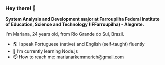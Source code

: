 ### Hey there! 👋


**System Analysis and Development major at Farroupilha Federal Institute of Education, Science and Technology (IFFarroupilha) - Alegrete.**

I'm Mariana, 24 years old, from Rio Grande do Sul, Brazil.

- 🌎 I speak Portuguese (native) and English (self-taught) fluently
- 🌱 I’m currently learning Node.js
- 📫 How to reach me: marianarkemmerich@gmail.com
